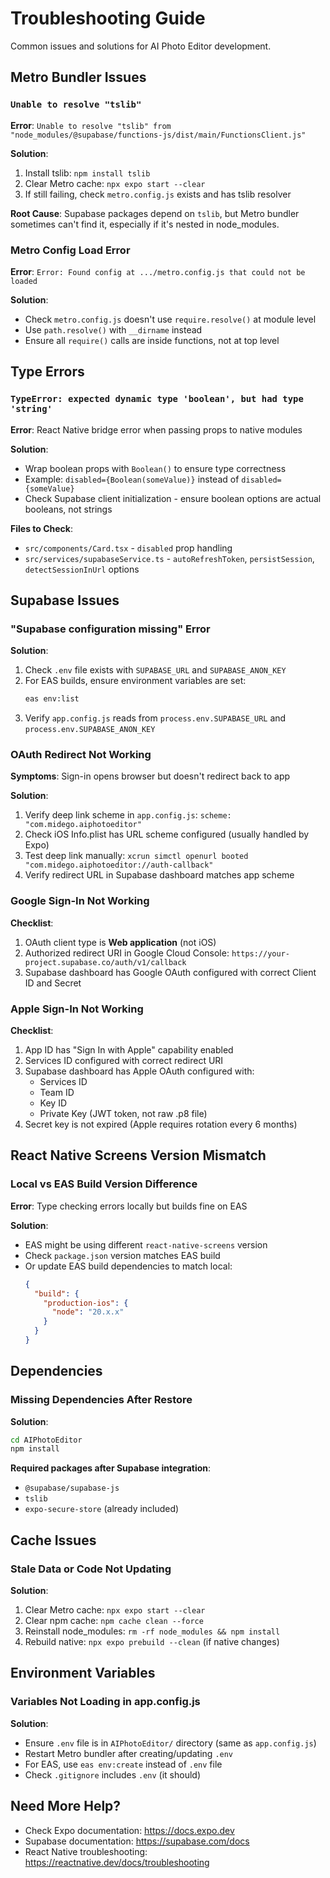 # Troubleshooting Guide

Common issues and solutions for AI Photo Editor development.

## Metro Bundler Issues

### `Unable to resolve "tslib"`

**Error**: `Unable to resolve "tslib" from "node_modules/@supabase/functions-js/dist/main/FunctionsClient.js"`

**Solution**:
1. Install tslib: `npm install tslib`
2. Clear Metro cache: `npx expo start --clear`
3. If still failing, check `metro.config.js` exists and has tslib resolver

**Root Cause**: Supabase packages depend on `tslib`, but Metro bundler sometimes can't find it, especially if it's nested in node_modules.

### Metro Config Load Error

**Error**: `Error: Found config at .../metro.config.js that could not be loaded`

**Solution**: 
- Check `metro.config.js` doesn't use `require.resolve()` at module level
- Use `path.resolve()` with `__dirname` instead
- Ensure all `require()` calls are inside functions, not at top level

## Type Errors

### `TypeError: expected dynamic type 'boolean', but had type 'string'`

**Error**: React Native bridge error when passing props to native modules

**Solution**:
- Wrap boolean props with `Boolean()` to ensure type correctness
- Example: `disabled={Boolean(someValue)}` instead of `disabled={someValue}`
- Check Supabase client initialization - ensure boolean options are actual booleans, not strings

**Files to Check**:
- `src/components/Card.tsx` - `disabled` prop handling
- `src/services/supabaseService.ts` - `autoRefreshToken`, `persistSession`, `detectSessionInUrl` options

## Supabase Issues

### "Supabase configuration missing" Error

**Solution**:
1. Check `.env` file exists with `SUPABASE_URL` and `SUPABASE_ANON_KEY`
2. For EAS builds, ensure environment variables are set:
   ```bash
   eas env:list
   ```
3. Verify `app.config.js` reads from `process.env.SUPABASE_URL` and `process.env.SUPABASE_ANON_KEY`

### OAuth Redirect Not Working

**Symptoms**: Sign-in opens browser but doesn't redirect back to app

**Solution**:
1. Verify deep link scheme in `app.config.js`: `scheme: "com.midego.aiphotoeditor"`
2. Check iOS Info.plist has URL scheme configured (usually handled by Expo)
3. Test deep link manually: `xcrun simctl openurl booted "com.midego.aiphotoeditor://auth-callback"`
4. Verify redirect URL in Supabase dashboard matches app scheme

### Google Sign-In Not Working

**Checklist**:
1. OAuth client type is **Web application** (not iOS)
2. Authorized redirect URI in Google Cloud Console: `https://your-project.supabase.co/auth/v1/callback`
3. Supabase dashboard has Google OAuth configured with correct Client ID and Secret

### Apple Sign-In Not Working

**Checklist**:
1. App ID has "Sign In with Apple" capability enabled
2. Services ID configured with correct redirect URI
3. Supabase dashboard has Apple OAuth configured with:
   - Services ID
   - Team ID
   - Key ID
   - Private Key (JWT token, not raw .p8 file)
4. Secret key is not expired (Apple requires rotation every 6 months)

## React Native Screens Version Mismatch

### Local vs EAS Build Version Difference

**Error**: Type checking errors locally but builds fine on EAS

**Solution**: 
- EAS might be using different `react-native-screens` version
- Check `package.json` version matches EAS build
- Or update EAS build dependencies to match local:
  ```json
  {
    "build": {
      "production-ios": {
        "node": "20.x.x"
      }
    }
  }
  ```

## Dependencies

### Missing Dependencies After Restore

**Solution**:
```bash
cd AIPhotoEditor
npm install
```

**Required packages after Supabase integration**:
- `@supabase/supabase-js`
- `tslib`
- `expo-secure-store` (already included)

## Cache Issues

### Stale Data or Code Not Updating

**Solution**:
1. Clear Metro cache: `npx expo start --clear`
2. Clear npm cache: `npm cache clean --force`
3. Reinstall node_modules: `rm -rf node_modules && npm install`
4. Rebuild native: `npx expo prebuild --clean` (if native changes)

## Environment Variables

### Variables Not Loading in app.config.js

**Solution**:
- Ensure `.env` file is in `AIPhotoEditor/` directory (same as `app.config.js`)
- Restart Metro bundler after creating/updating `.env`
- For EAS, use `eas env:create` instead of `.env` file
- Check `.gitignore` includes `.env` (it should)

## Need More Help?

- Check Expo documentation: https://docs.expo.dev
- Supabase documentation: https://supabase.com/docs
- React Native troubleshooting: https://reactnative.dev/docs/troubleshooting
